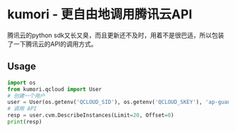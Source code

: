 # kumori - 更自由地调用腾讯云API

腾讯云的python sdk又长又臭，而且更新还不及时，用着不是很巴适，所以包装了一下腾讯云的API的调用方式。

## Usage

```python
import os
from kumori.qcloud import User
# 创建一个用户
user = User(os.getenv('QCLOUD_SID'), os.getenv('QCLOUD_SKEY'), 'ap-guangzhou')
# 调用 API
resp = user.cvm.DescribeInstances(Limit=20, Offset=0)
print(resp)
```
